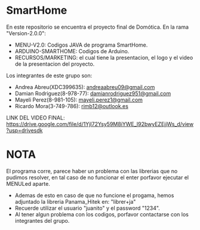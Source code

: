 # SmartHome
En este repositorio se encuentra el proyecto final de Domótica.
En la rama "Version-2.0.0": 
- MENU-V2.0: Codigos JAVA de programa SmartHome. 
- ARDUINO-SMARTHOME: Codigos de Arduino. 
- RECURSOS/MARKETING: el cual tiene la presentacion, el logo y el video de la presentacion del proyecto. 

Los integrantes de este grupo son: 

- Andrea Abreu(XDC399635): andreaabreu09@gmail.com
- Damian Rodriguez(8-978-77): damianrodriguez951@gmail.com
- Mayeli Perez(8-981-105): mayeli.perez1@gmail.com 
- Ricardo Mora(3-749-786): rimb12@outlook.es 

LINK DEL VIDEO FINAL: https://drive.google.com/file/d/1YjI72Ysy59M8iYWE_l92bwyEZEjjWs_d/view?usp=drivesdk

# NOTA
El programa corre, parece haber un problema con las librerias que no pudimos resolver, en tal caso de no funcionar el enter porfavor ejecutar el MENULed aparte. 
- Ademas de esto en caso de que no funcione el progama, hemos adjuntado la libreria Panama_Hitek en: "librer+ja"
- Recuerde utilizar el usuario "juanito" y el password "1234".
- Al tener algun problema con los codigos, porfavor contactarse con los integrantes del grupo. 
